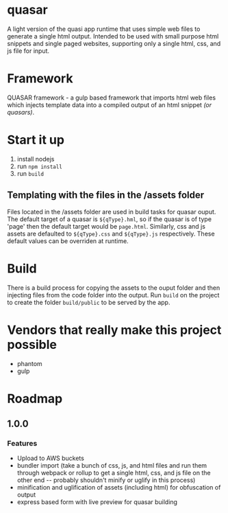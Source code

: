 # quasar
A light version of the quasi app runtime that uses simple web files to generate a single html output. Intended to be used with small purpose html snippets and single paged websites, supporting only a single html, css, and js file for input. 

# Framework
QUASAR framework - a gulp based framework that imports html web files which injects template data into a compiled output of an html snippet _(or quasars)_.

# Start it up
1. install nodejs
2. run `npm install`
3. run `build`

## Templating with the files in the /assets folder
Files located in the /assets folder are used in build tasks for quasar ouput. The default target of a quasar is `${qType}.hml`, so if the quasar is of type 'page' then the default target would be `page.html`. Similarly, css and js assets are defaulted to `${qType}.css` and `${qType}.js` respectively. These default values can be overriden at runtime.

# Build
There is a build process for copying the assets to the ouput folder and then injecting files from the code folder into the output. Run `build` on the project to create the folder `build/public` to be served by the app.

# Vendors that really make this project possible
* phantom
* gulp

# Roadmap
## 1.0.0
### Features 
* Upload to AWS buckets
* bundler import (take a bunch of css, js, and html files and run them through webpack or rollup to get a single html, css, and js file on the other end -- probably shouldn't minify or uglify in this process)
* minification and uglification of assets (including html) for obfuscation of output
* express based form with live preview for quasar building